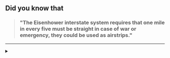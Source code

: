 ## Did you know that

<h3>
  <blockquote>
<!--START_SECTION:debris-->                                                                                                                                                                                                                                     
"The Eisenhower interstate system requires that one mile in every five must be straight in case of war or emergency, they could be used as airstrips."
<!--END_SECTION:debris-->
  </blockquote>
</h3>

-----

<details>
  <summary></summary>

<img src="https://github-readme-stats.vercel.app/api?show_icons=true&hide=issues&username=ekickx"> <img src="https://github-readme-stats.vercel.app/api/top-langs/?layout=compact&username=ekickx">

</details>
